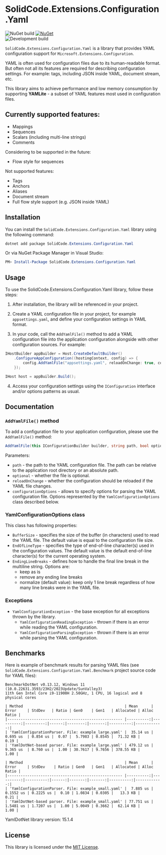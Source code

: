 # SolidCode.Extensions.Configuration.Yaml

![NuGet build](https://github.com/VeselovAndrey/SolidCode.Extensions.Configuration.Yaml/actions/workflows/publish_release.yml/badge.svg)
[![NuGet](https://img.shields.io/nuget/v/SolidCode.Extensions.Configuration.Yaml.svg)](https://www.nuget.org/packages/SolidCode.Extensions.Configuration.Yaml/)  
![Development build](https://github.com/VeselovAndrey/SolidCode.Extensions.Configuration.Yaml/actions/workflows/publish_development.yml/badge.svg)

`SolidCode.Extensions.Configuration.Yaml` is a library that provides YAML configuration support for `Microsoft.Extensions.Configuration`. 

YAML is often used for configuration files due to its human-readable format. But often not all its features are required for describing configuration settings.
For example: tags, including JSON inside YAML, document stream, etc.

This library aims to achieve performance and low memory consumption by supporting **YAMLite** - a subset of YAML features most used in configuration files.

## Currently supported features:
- Mappings
- Sequences
- Scalars (including multi-line strings)
- Comments

Considering to be supported in the future:
- Flow style for sequences 
  
Not supported features:
- Tags
- Anchors
- Aliases
- Document stream
- Full flow style support (e.g. JSON inside YAML)

## Installation

You can install the `SolidCode.Extensions.Configuration.Yaml` library using the following command:
```powershell
dotnet add package SolidCode.Extensions.Configuration.Yaml 
```
Or via NuGet Package Manager in Visual Studio:
```powershell
PM> Install-Package SolidCode.Extensions.Configuration.Yaml
```

## Usage
To use the SolidCode.Extensions.Configuration.Yaml library, follow these steps:

1. After installation, the library will be referenced in your project.

2. Create a YAML configuration file in your project, for example `appsettings.yaml`, and define your configuration settings in YAML format.

3. In your code, call the `AddYamlFile()` method to add a YAML configuration file into the application configuration alongside with other configuration sources.
For example:
```csharp
IHostBuilder appBuilder = Host.CreateDefaultBuilder()
	.ConfigureAppConfiguration((hostingContext, config) => {
		config.AddYamlFile("appsettings.yaml", reloadOnChange: true, configurationOptions: options);
	});

IHost host = appBuilder.Build();
```

4. Access your configuration settings using the `IConfiguration` interface and/or options patterns as usual.

## Documentation

### `AddYamlFile()` method
To add a configuration file to your application configuration, please use the `AddYamlFile()` method:
```csharp
AddYamlFile(this IConfigurationBuilder builder, string path, bool optional = false, bool reloadOnChange = true, YamlConfigurationOptions? configurationOptions = null)
```
Parameters:
* `path` - the path to the YAML configuration file. The path can be relative to the application root directory or an absolute path.
* `optional` - whether the file is optional.
* `reloadOnChange` - whether the configuration should be reloaded if the YAML file changes.
* `configurationOptions` - allows to specify options for parsing the YAML configuration file. Options represented by the `YamlConfigurationOptions` class described below.

### YamlConfigurationOptions class
This class has following properties:
* `BufferSize` - specifies the size of the buffer (in characters) used to read the YAML file. The default value is equal to the configuration file size.
* `EndOfLineType` - specifies the type of end-of-line character(s) used in the configuration values. The default value is the default end-of-line character(s) for the current operating system.
* `EndingLineBreaks` - defines how to handle the final line break in the multiline string. Options are: 
	* keep as is
	* remove any ending line breaks
	* normalize (default value): keep only 1 line break regardless of how many line breaks were in the YAML file.

### Exceptions
* `YamlConfigurationException` - the base exception for all exceptions thrown by the library.
   * `YamlConfigurationReadingException` - thrown if there is an error while reading the YAML configuration.
   * `YamlConfigurationParsingException` - thrown if there is an error while parsing the YAML configuration.

## Benchmarks

Here is example of benchmark results for parsing YAML files (see `SolidCode.Extensions.Configuration.Yaml.Benchmark` project source code for YAML files):
```
BenchmarkDotNet v0.13.12, Windows 11 (10.0.22631.3593/23H2/2023Update/SunValley3)
11th Gen Intel Core i9-11900H 2.50GHz, 1 CPU, 16 logical and 8 physical cores

| Method                                              | Mean      | Error     | StdDev   | Ratio | Gen0    | Gen1   | Allocated | Alloc Ratio |
|---------------------------------------------------- |----------:|----------:|---------:|------:|--------:|-------:|----------:|------------:|
| 'YamlConfigurationParser. File: example_large.yaml' |  35.14 us | 0.695 us  | 0.854 us |  0.07 |  5.7983 | 0.8545 |  71.32 KB |        0.19 |
| 'YamlDotNet-based parser. File: example_large.yaml' | 479.12 us | 9.365 us  | 8.760 us |  1.00 | 30.7617 | 9.7656 | 378.55 KB |        1.00 |

| Method                                              | Mean      | Error     | StdDev    | Ratio | Gen0   | Gen1   | Allocated | Alloc Ratio |
|---------------------------------------------------- |----------:|----------:|----------:|------:|-------:|-------:|----------:|------------:|
| 'YamlConfigurationParser. File: example_small.yaml' |  7.885 us | 0.1552 us | 0.2225 us |  0.10 | 1.0834 | 0.0305 |   13.3 KB |        0.21 |
| 'YamlDotNet-based parser. File: example_small.yaml' | 77.751 us | 1.5481 us | 1.7207 us |  1.00 | 5.0049 | 0.3662 |  62.14 KB |        1.00 |
```

YamlDotNet library version: 15.1.4

## License

This library is licensed under the [MIT License](https://github.com/VeselovAndrey/SolidCode.Extensions.Configuration.Yaml/blob/main/LICENSE).